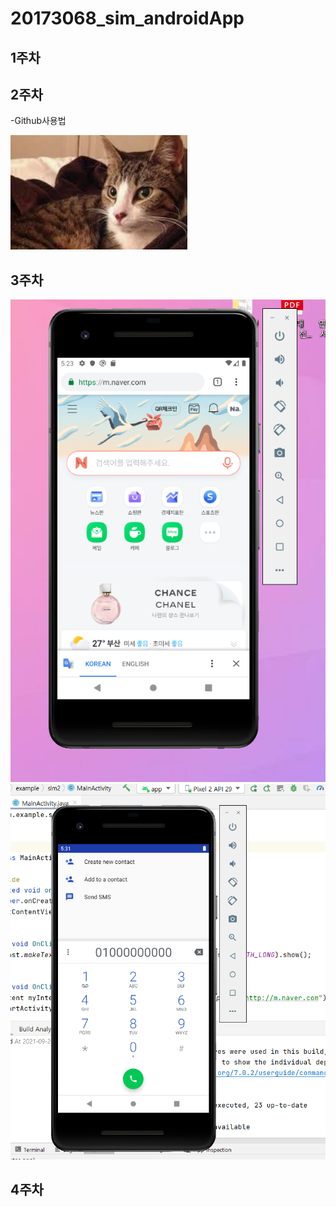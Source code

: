 # 20173068_sim_androidApp

## 1주차

## 2주차
  -Github사용법

<img width="" height="" src="./png/고양이.png"></img>

## 3주차

<img width="" height="" src="./png/3주차_1번과제.png"></img>
<img width="" height="" src="./png/3주차_2번과제.png"></img>

## 4주차
